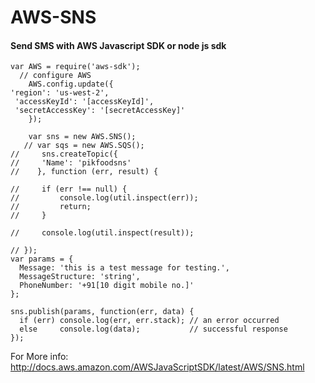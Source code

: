 # AWS-SNS
#### Send SMS with AWS Javascript SDK or node js sdk
````````````````````````````
var AWS = require('aws-sdk');
  // configure AWS
    AWS.config.update({
'region': 'us-west-2',
 'accessKeyId': '[accessKeyId]',
 'secretAccessKey': '[secretAccessKey]'
    });

    var sns = new AWS.SNS();
   // var sqs = new AWS.SQS();
//     sns.createTopic({
//     'Name': 'pikfoodsns'
//    }, function (err, result) {

//     if (err !== null) {
//         console.log(util.inspect(err));
//         return;
//     }

//     console.log(util.inspect(result));

// });
var params = {
  Message: 'this is a test message for testing.',
  MessageStructure: 'string',
  PhoneNumber: '+91[10 digit mobile no.]'
};

sns.publish(params, function(err, data) {
  if (err) console.log(err, err.stack); // an error occurred
  else     console.log(data);           // successful response
});
````````````````````````````

For More info: http://docs.aws.amazon.com/AWSJavaScriptSDK/latest/AWS/SNS.html
